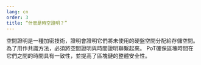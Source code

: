 ```yaml
---
lang: cn
order: 3
title: “什麼是時空證明？”
---
```


空間證明是一種加密技術，證明會證明它們將未使用的硬盤空間分配給存儲空間。 為了用作共識方法，必須將空間證明與時間證明聯繫起來。 PoT確保區塊時間在它們之間的時間具有一致性，並提高了區塊鏈的整體安全性。
